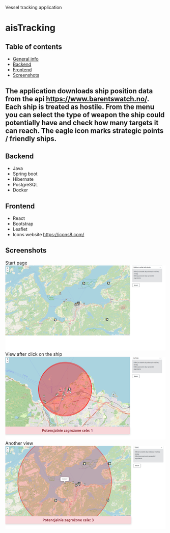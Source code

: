 Vessel tracking application
# aisTracking
## Table of contents
* [General info](#general-info)
* [Backend](#backend)
* [Frontend](#frontend)
* [Screenshots](#screenshots)


## The application downloads ship position data from the api https://www.barentswatch.no/. Each ship is treated as hostile. From the menu you can select the type of weapon the ship could potentially have and check how many targets it can reach. The eagle icon marks strategic points / friendly ships.

## Backend
* Java
* Spring boot
* Hibernate
* PostgreSQL
* Docker

## Frontend
* React
* Bootstrap
* Leaflet
* Icons website https://icons8.com/

## Screenshots
Start page
![Home](./screenshots/1.png)
View after click on the ship
![click](./screenshots/2.png)
Another view
![another](./screenshots/3.png)
